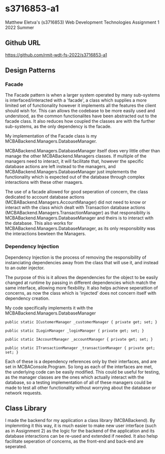 # s3716853-a1
Matthew Eletva's (s3716853) Web Development Technologies Assignment 1 2022 Summer
## Github URL
https://github.com/rmit-wdt-fs-2022/s3716853-a1
## Design Patterns
### Facade
The Facade pattern is when a larger system operated by many sub-systems is interfaced/interacted with a 'facade', a class which supplies a more limited set of functionality however it implements all the features the client should wish for. This can allows the codebase to be more easily used and understood, as the common functionalites have been abstracted out to the facade class. It also reduces how coupled the classes are with the further sub-systems, as the only dependency is the facade.

My implementation of the Facade class is my MCBABackend.Managers.DatabaseManager.

MCBABackend.Managers.DatabaseManager itself does very little other than manage the other MCBABackend.Managers classes. If multiple of the managers need to interact, it will facilitate that, however the specific database actions are left instead to the managers, and MCBABackend.Managers.DatabaseManager just implements the functionality which is expected out of the database through complex interactions with these other maagers.

The use of a facade allowed for good seperation of concern, the class dedicated to account database actions (MCBABackend.Managers.AccountManager) did not need to know or interact with the class which dealt with Transaction database actions (MCBABackend.Managers.TransactionManager) as that responsiblity is MCBABackend.Managers.DatabaseManager and theirs is to interact with the database. This also works for MCBABackend.Managers.DatabaseManager, as its only responsiblity was the interactions bewteen the Managers.

### Dependency Injection
Dependency Injection is the process of removing the responsibility of instanciating dependencies away from the class that will use it, and instead to an outer injector.

The purpose of this is it allows the dependencies for the object to be easily changed at runtime by passing in different dependencies which match the same interface, allowing more flexbility. It also helps achieve seperattion of concerns, as now the class which is 'injected' does not concern itself with dependency creation.

My code specifically implements it with the MCBABackend.Managers.DatabaseManager

`public static ICustomerManager _customerManager { private get; set; }`

`public static ILoginManager _loginManager { private get; set; }`

`public static IAccountManager _accountManager { private get; set; }`

`public static ITransactionManager _transactionManager { private get; set; }`

Each of these is a dependency references only by their interfaces, and are set in MCBAConsole.Program. So long as each of the interfaces are met, the underlying code can be easily modified. This could be useful for testing, as the manager classes are the ones which actually interact with the database, so a testing implementation of all of these managers could be made to test all other functionality without worrying about the database or network requests.
## Class Library
I made the backend for my application a class library (MCBABackend). By implemnting it this way, it is much easier to make new user interface (such as in Assignment 2) as the logic for the backend of the application and its database interactions can be re-used and extended if needed. It also helsp facilitate seperation of concerns, as the front-end and back-end are seperated.
